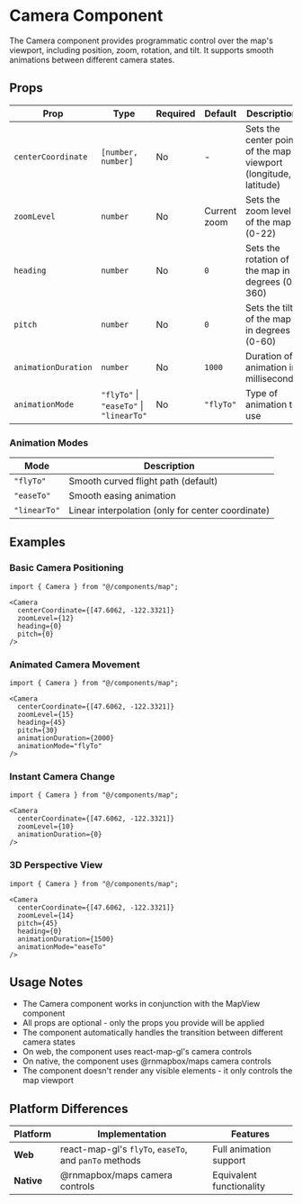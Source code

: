 # Camera Component

The Camera component provides programmatic control over the map's viewport, including position, zoom, rotation, and tilt. It supports smooth animations between different camera states.

## Props

| Prop | Type | Required | Default | Description | Example |
|------|------|----------|---------|-------------|---------|
| `centerCoordinate` | `[number, number]` | No | - | Sets the center point of the map viewport (longitude, latitude) | `[47.6062, -122.3321]` |
| `zoomLevel` | `number` | No | Current zoom | Sets the zoom level of the map (0-22) | `12` (city level) |
| `heading` | `number` | No | `0` | Sets the rotation of the map in degrees (0-360) | `90` (east up) |
| `pitch` | `number` | No | `0` | Sets the tilt of the map in degrees (0-60) | `45` (3D perspective) |
| `animationDuration` | `number` | No | `1000` | Duration of animation in milliseconds | `2000` (2 seconds) |
| `animationMode` | `"flyTo"` \| `"easeTo"` \| `"linearTo"` | No | `"flyTo"` | Type of animation to use | `"easeTo"` |

### Animation Modes

| Mode | Description |
|------|-------------|
| `"flyTo"` | Smooth curved flight path (default) |
| `"easeTo"` | Smooth easing animation |
| `"linearTo"` | Linear interpolation (only for center coordinate) |

## Examples

### Basic Camera Positioning
```tsx
import { Camera } from "@/components/map";

<Camera
  centerCoordinate={[47.6062, -122.3321]}
  zoomLevel={12}
  heading={0}
  pitch={0}
/>
```

### Animated Camera Movement
```tsx
import { Camera } from "@/components/map";

<Camera
  centerCoordinate={[47.6062, -122.3321]}
  zoomLevel={15}
  heading={45}
  pitch={30}
  animationDuration={2000}
  animationMode="flyTo"
/>
```

### Instant Camera Change
```tsx
import { Camera } from "@/components/map";

<Camera
  centerCoordinate={[47.6062, -122.3321]}
  zoomLevel={10}
  animationDuration={0}
/>
```

### 3D Perspective View
```tsx
import { Camera } from "@/components/map";

<Camera
  centerCoordinate={[47.6062, -122.3321]}
  zoomLevel={14}
  pitch={45}
  heading={0}
  animationDuration={1500}
  animationMode="easeTo"
/>
```

## Usage Notes

- The Camera component works in conjunction with the MapView component
- All props are optional - only the props you provide will be applied
- The component automatically handles the transition between different camera states
- On web, the component uses react-map-gl's camera controls
- On native, the component uses @rnmapbox/maps camera controls
- The component doesn't render any visible elements - it only controls the map viewport

## Platform Differences

| Platform | Implementation | Features |
|----------|----------------|----------|
| **Web** | react-map-gl's `flyTo`, `easeTo`, and `panTo` methods | Full animation support |
| **Native** | @rnmapbox/maps camera controls | Equivalent functionality | 